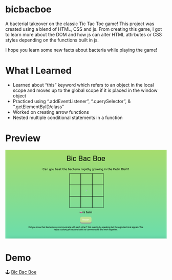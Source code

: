 # bicbacboe
A bacterial takeover on the classic Tic Tac Toe game! This project was created using a blend of HTML, CSS and js. 
From creating this game, I got to learn more about the DOM and how js can alter HTML attirbutes or CSS styles depending on the functions built in js. 

I hope you learn some new facts about bacteria while playing the game!

# What I Learned 
  * Learned about “this” keyword which refers to an object in the local scope and moves up to the global scope if it is placed in the window object 
  * Practiced using “.addEventListener”, “.querySelector”, & “.getElementByID/class”
  * Worked on creating arrow functions 
  * Nested multiple conditional statements in a function 
  
# Preview
![My Image](bicBacBoe.png)

# Demo
🕹 [Bic Bac Boe](https://bubblegumloco.github.io/bicbacboe/)

